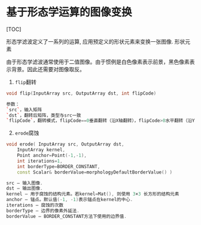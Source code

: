 # 基于形态学运算的图像变换

[TOC]

形态学滤波定义了一系列的运算, 应用预定义的形状元素来变换一张图像. 形状元素

由于形态学滤波通常使用于二值图像。由于惯例是白色像素表示前景，黑色像素表示背景。因此还需要对图像取反。   




1. `flip`翻转      
```cpp
void flip(InputArray src, OutputArray dst, int flipCode)  

参数：    
`src`，输入矩阵    
`dst`，翻转后矩阵，类型与src一致    
`flipCode`，翻转模式，flipCode==0垂直翻转（沿X轴翻转），flipCode>0水平翻转（沿Y轴翻转），flipCode<0水平垂直翻转（先沿X轴翻转，再沿Y轴翻转，等价于旋转180°）    
```
2. `erode`腐蚀   
```cpp
void erode( InputArray src, OutputArray dst, 
	InputArray kernel, 
	Point anchor=Point(-1,-1), 
	int iterations=1, 
	int borderType=BORDER_CONSTANT, 
	const Scalar& borderValue=morphologyDefaultBorderValue() )

src – 输入图像.
dst – 输出图像.
kernel – 用于腐蚀的结构元素。若kernel=Mat(), 则使用 3×3 长方形的结构元素
anchor – 锚点。默认值(-1, -1)表示锚点在kernel的中心.
iterations – 腐蚀的次数
borderType – 边界的像素外延法.
borderValue – BORDER_CONSTANT方法下使用的边界值.

```


